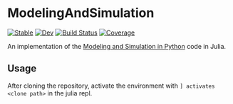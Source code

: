 # ModelingAndSimulation

[![Stable](https://img.shields.io/badge/docs-stable-blue.svg)](https://ghanem.github.io/ModelingAndSimulation.jl/stable/)
[![Dev](https://img.shields.io/badge/docs-dev-blue.svg)](https://ghanem.github.io/ModelingAndSimulation.jl/dev/)
[![Build Status](https://github.com/ghanem/ModelingAndSimulation.jl/actions/workflows/CI.yml/badge.svg?branch=main)](https://github.com/ghanem/ModelingAndSimulation.jl/actions/workflows/CI.yml?query=branch%3Amain)
[![Coverage](https://codecov.io/gh/ghanem/ModelingAndSimulation.jl/branch/main/graph/badge.svg)](https://codecov.io/gh/ghanem/ModelingAndSimulation.jl)

An implementation of the [Modeling and Simulation in Python](https://github.com/AllenDowney/ModSimPy) code in Julia.

## Usage
After cloning the repository, activate the environment with `] activates <clone path>` in the julia repl.